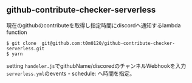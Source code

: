 ## github-contribute-checker-serverless

現在のgithubのcontributeを取得し指定時間にdiscordへ通知するlambda function

```
$ git clone  git@github.com:t0m0120/github-contribute-checker-serverless.git
$ yarn 
```

setting
`handeler.js`でgithubName/discoredのチャンネルWebhookを入力
`serverless.yml`のevents - schedule: へ時間を指定。